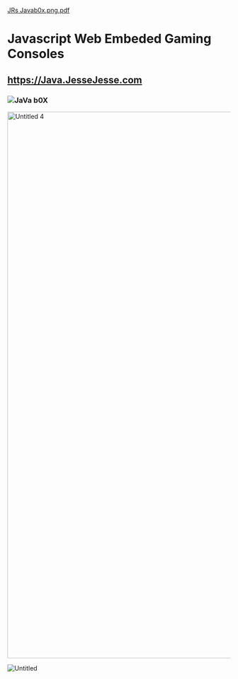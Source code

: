 [JRs Javab0x.png.pdf](https://github.com/sudo-self/Java.JesseJesse.com/files/11217504/JRs.Javab0x.png.pdf)
# Javascript Web Embeded Gaming Consoles
## https://Java.JesseJesse.com
### ![JaVa b0X](https://user-images.githubusercontent.com/119916323/228534682-3ff0cfe5-c56c-435d-8fa7-0ac90f630661.jpg)


<img width="1235" alt="Untitled 4" src="https://user-images.githubusercontent.com/119916323/227839708-60a74929-0424-4dd6-b10b-142344a1554c.png">


![Untitled](https://user-images.githubusercontent.com/119916323/227809732-1c57eb49-9981-4ee5-a722-328921816f8a.jpg)
